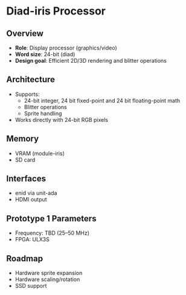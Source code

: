 # Diad-iris Processor

## Overview

- **Role**: Display processor (graphics/video)
- **Word size**: 24-bit (diad)
- **Design goal**: Efficient 2D/3D rendering and blitter operations

## Architecture

- Supports:
  - 24-bit integer, 24 bit fixed-point and 24 bit floating-point math
  - Blitter operations
  - Sprite handling
- Works directly with 24-bit RGB pixels

## Memory

- VRAM (module-iris)
- SD card

## Interfaces

- enid via unit-ada
- HDMI output

## Prototype 1 Parameters

- Frequency: TBD (25–50 MHz)
- FPGA: ULX3S

## Roadmap

- Hardware sprite expansion
- Hardware scaling/rotation
- SSD support
